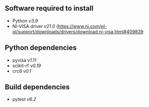 ## Software required to install
- Python *v3.9*
- NI-VISA driver *v21.0* (https://www.ni.com/pl-pl/support/downloads/drivers/download.ni-visa.html#409839
## Python dependencies
- pyvisa *v1.11*
- scikit-rf *v0.19*
- crc8 *v0.1*
## Build dependencies
- pytest *v6.2*